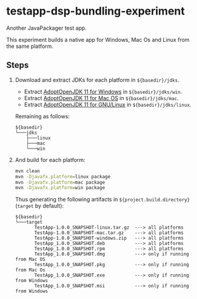 # testapp-dsp-bundling-experiment
Another JavaPackager test app.

This experiment builds a native app for Windows, Mac Os and Linux from the same platform.

## Steps

1. Download and extract JDKs for each platform in `${basedir}/jdks`.

	- Extract [AdoptOpenJDK 11 for Windows](https://github.com/adoptium/temurin11-binaries/releases/download/jdk-11.0.13%2B8/OpenJDK11U-jdk_x64_windows_hotspot_11.0.13_8.zip) in `${basedir}/jdks/win`.
	- Extract [AdoptOpenJDK 11 for Mac OS](https://github.com/adoptium/temurin11-binaries/releases/download/jdk-11.0.13%2B8/OpenJDK11U-jdk_x64_mac_hotspot_11.0.13_8.tar.gz) in `${basedir}/jdks/mac`. 
	- Extract [AdoptOpenJDK 11 for GNU/Linux](https://github.com/adoptium/temurin11-binaries/releases/download/jdk-11.0.13%2B8/OpenJDK11U-jdk_x64_linux_hotspot_11.0.13_8.tar.gz) in `${basedir}/jdks/linux`. 

	Remaining as follows:

	```
	${basedir}
	└───jdks
	    ├───linux
	    ├───mac
	    └───win
	```

2. And build for each platform:

	```bash
	mvn clean
	mvn -Djavafx.platform=linux package
	mvn -Djavafx.platform=mac package
	mvn -Djavafx.platform=win package
	```

	Thus generating the following artifacts in `${project.build.directory}` (`target` by default):

	```
	${basedir}
	└───target
	       TestApp-1.0.0_SNAPSHOT-linux.tar.gz  ---> all platforms
	       TestApp-1.0.0_SNAPSHOT-mac.tar.gz    ---> all platforms
	       TestApp-1.0.0_SNAPSHOT-windows.zip   ---> all platforms
	       TestApp_1.0.0_SNAPSHOT.deb           ---> all platforms
	       TestApp_1.0.0_SNAPSHOT.rpm           ---> all platforms
	       TestApp_1.0.0_SNAPSHOT.dmg           ---> only if running from Mac OS
	       TestApp_1.0.0_SNAPSHOT.pkg           ---> only if running from Mac Os
	       TestApp_1.0.0_SNAPSHOT.exe           ---> only if running from Windows
	       TestApp_1.0.0_SNAPSHOT.msi           ---> only if running from Windows
	```

	

